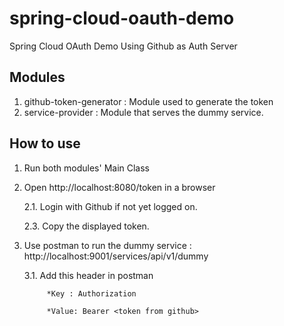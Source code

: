 # spring-cloud-oauth-demo
Spring Cloud OAuth Demo Using Github as Auth Server

## Modules
1. github-token-generator : Module used to generate the token
2. service-provider : Module that serves the dummy service.

## How to use
1. Run both modules' Main Class
2. Open http://localhost:8080/token in a browser

    2.1. Login with Github if not yet logged on.
    
    2.3. Copy the displayed token.

3. Use postman to run the dummy service : http://localhost:9001/services/api/v1/dummy
    
    3.1. Add this header in postman

            *Key : Authorization

            *Value: Bearer <token from github>
